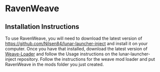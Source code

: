 # RavenWeave

## Installation Instructions

To use RavenWeave, you will need to download the latest version of https://github.com/Nilsen84/lunar-launcher-inject and install it on your computer. Once you have that installed, download the latest version of [Weave-Loader](https://github.com/Weave-MC/Weave-Loader/releases) and follow the Usage instructions on the lunar-launcher-inject repository. Follow the instructions for the weave mod loader and put RavenWeave in the mods folder you just created.
